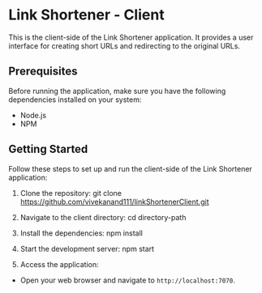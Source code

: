 # Link Shortener - Client

This is the client-side of the Link Shortener application. It provides a user interface for creating short URLs and redirecting to the original URLs.

## Prerequisites

Before running the application, make sure you have the following dependencies installed on your system:

- Node.js 
- NPM

## Getting Started

Follow these steps to set up and run the client-side of the Link Shortener application:

1. Clone the repository:
git clone https://github.com/vivekanand111/linkShortenerClient.git

2. Navigate to the client directory:
cd directory-path

3. Install the dependencies:
npm install

4. Start the development server:
npm start

5. Access the application:
- Open your web browser and navigate to `http://localhost:7070`.
